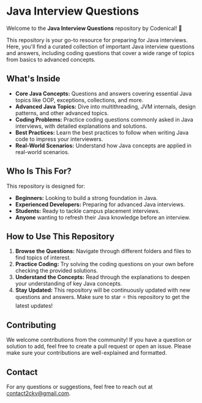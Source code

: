 # Java Interview Questions


Welcome to the **Java Interview Questions** repository by Codenical! 🎉

This repository is your go-to resource for preparing for Java interviews. Here, you'll find a curated collection of important Java interview questions and answers, including coding questions that cover a wide range of topics from basics to advanced concepts.

## What's Inside

- **Core Java Concepts:** Questions and answers covering essential Java topics like OOP, exceptions, collections, and more.
- **Advanced Java Topics:** Dive into multithreading, JVM internals, design patterns, and other advanced topics.
- **Coding Problems:** Practice coding questions commonly asked in Java interviews, with detailed explanations and solutions.
- **Best Practices:** Learn the best practices to follow when writing Java code to impress your interviewers.
- **Real-World Scenarios:** Understand how Java concepts are applied in real-world scenarios.

## Who Is This For?

This repository is designed for:
- **Beginners:** Looking to build a strong foundation in Java.
- **Experienced Developers:** Preparing for advanced Java interviews.
- **Students:** Ready to tackle campus placement interviews.
- **Anyone** wanting to refresh their Java knowledge before an interview.

## How to Use This Repository

1. **Browse the Questions:** Navigate through different folders and files to find topics of interest.
2. **Practice Coding:** Try solving the coding questions on your own before checking the provided solutions.
3. **Understand the Concepts:** Read through the explanations to deepen your understanding of key Java concepts.
4. **Stay Updated:** This repository will be continuously updated with new questions and answers. Make sure to star ⭐ this repository to get the latest updates!

## Contributing

We welcome contributions from the community! If you have a question or solution to add, feel free to create a pull request or open an issue. Please make sure your contributions are well-explained and formatted.


## Contact

For any questions or suggestions, feel free to reach out at [contact2ckv@gmail.com](mailto:contact2ckv@gmail.com).
